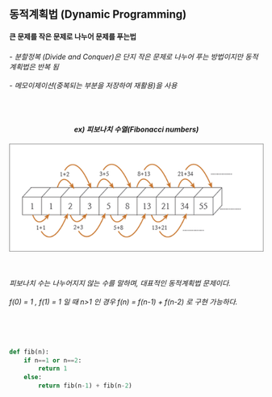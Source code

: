 <h2> 동적계획법 (Dynamic Programming)</h2>
<h4> 큰 문제를 작은 문제로 나누어 문제를 푸는법</h4>
<h6> - 분할정복 (Divide and Conquer)은 단지 작은 문제로 나누어 푸는 방법이지만 동적계획법은 반복 됨
<br><br> - 메모이제이션(중복되는 부분을 저장하여 재활용)을 사용</64>  

<br><br>
  
<div align="center">
<h4>ex) 피보나치 수열(Fibonacci numbers)</h4>   
<img src="https://github.com/kimTH65/cs/blob/main/img/fibonacci.png">
</div>
<br>
<h6>피보나치 수는 나누어지지 않는 수를 말하며, 대표적인 동적계획법 문제이다.<br><br>
f(0) = 1 , f(1) = 1 일 때 n>1 인 경우 f(n) = f(n-1) + f(n-2) 로 구현 가능하다.
</h6>  
<br>

```python

def fib(n):
    if n==1 or n==2:
        return 1
    else:
        return fib(n-1) + fib(n-2)


```
